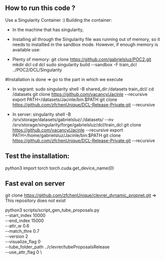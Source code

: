 ## How to run this code ?
Use a Singularity Container :)
Building the container:
- In the machine that has singularity,
- Installing all through the Singularity file was running out of memory, so it needs to installled in the sandbox mode. However, if enough memory is available use: 

- Plenty of memory:
git clone https://github.com/gabrielsluz/POC2.git
mkdir dcl
cd dcl
sudo singularity build --sandbox -F train_dcl ../POC2/DCL/Singularity


#Installation is done => go to the part in which we execute

- In vagrant:
sudo singularity shell -B shared_dir:/datasets train_dcl/
cd /datasets
git clone https://github.com/vacancy/Jacinle --recursive
export PATH=/datasets/Jacinle/bin:$PATH
git clone https://github.com/zfchenUnique/DCL-Release-Private.git --recursive

- In server:
singularity shell -B /srv/storage/datasets/gabrielsluz/:/datasets/ --nv /srv/storage/singularity/forge/gabrielsluz/dcl/train_dcl
git clone https://github.com/vacancy/Jacinle --recursive
export PATH=/home/gabrielsluz/Jacinle/bin:$PATH
git clone https://github.com/zfchenUnique/DCL-Release-Private.git --recursive


## Test the installation:
python3
    import torch
    torch.cuda.get_device_name(0)

## Fast eval on server
git clone https://github.com/zfchenUnique/clevrer_dynamic_propnet.git
=> This repository does not exist

python3 scripts/script_gen_tube_proposals.py \
    --start_index 10000 \
    --end_index 15000 \
    --attr_w 0.6 \
    --match_thre 0.7 \
    --version 2 \
    --visualize_flag 0 \
    --tube_folder_path ../clevrer/tubeProposalsRelease \
    --use_attr_flag 0 \